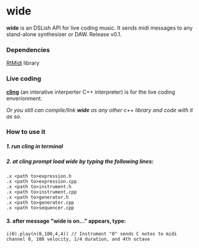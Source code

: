 # wide 

__wide__ is an DSLish API for live coding music. It sends midi messages to any stand-alone synthesiser or DAW. Release v0.1.

### Dependencies

[RtMidi](http://www.music.mcgill.ca/~gary/rtmidi/) library

### Live coding

[__cling__](https://github.com/root-project/cling.git) (an interative interperter C++ interpreter) is for the live coding enverionment.

*Or you still can compile/link __wide__ as any other c++ library and code with it as so.*
	
### How to use it

##### 1. run cling in terminal
##### 2. at cling prompt load *wide* by typing the following lines:
	.x <path to>expression.h
	.x <path to>expression.cpp
	.x <path to>instrument.h
	.x <path to>instrument.cpp
	.x <path to>generator.h
	.x <path to>generator.cpp
	.x <path to>sequencer.cpp
#### 3. after message "wide is on..." appears, type:
	
`i(0).play(n(0,100,4,4)) // Instrument "0" sends C notes to midi channel 0, 100 velocity, 1/4 duration, and 4th octave`	
	




	



